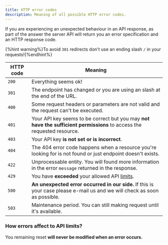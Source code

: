 ```yaml
---
title: HTTP error codes
description: Meaning of all possible HTTP error codes.
---
```

If you are experiencing an unexpected behaviour in an API response, as part of the answer the server API will return you an error specification and an HTTP response code.

{%hint warning%}To avoid `301` redirects don't use an ending slash `/` in your requests!{%endhint%}

| HTTP code | Meaning                                                                                                                    |
| --------- | -------------------------------------------------------------------------------------------------------------------------- |
| `200`     | Everything seems ok!                                                                                                       |
| `301`     | The endpoint has changed or you are using an slash at the end of the URL.                                                  |
| `400`     | Some request headers or parameters are not valid and the request can't be executed.                                        |
| `401`     | Your API key seems to be correct but you may **not have the sufficient permissions** to access the requested resource.     |
| `403`     | Your API key **is not set or is incorrect**.                                                                               |
| `404`     | The 404 error code happens when a resource you're looking for is not found or just endpoint doesn't exists.                |
| `422`     | Unprocessable entity. You will found more information in the error `message` returned in the response.                     |
| `429`     | You have **exceeded** your allowed API [limits](limits.md).                                                                |
| `500`     | **An unexpected error occurred in our side.** If this is your case please e-mail us and we will check as soon as possible. |
| `503`     | Maintenance period. You can still making request until it's available.                                                     |

### How errors affect to API limits?

You remaining reset **will never be modified when an error occurs.**


